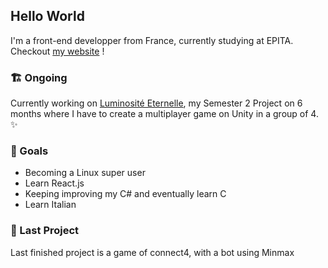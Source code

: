 ## Hello World

I'm a front-end developper from France, currently studying at EPITA.
Checkout [my website](https://matthieuporte.github.io) !

### 🏗️ Ongoing 

Currently working on [Luminosité Eternelle](https://github.com/Taliayaya/Luminosite-Eternelle), my Semester 2 Project on 6 months where I have to create a multiplayer game on Unity in a group of 4. ✨

### 🎯 Goals

- Becoming a Linux super user
- Learn React.js
- Keeping improving my C# and eventually learn C
- Learn Italian

### 📌 Last Project

Last finished project is a game of connect4, with a bot using Minmax


<!--
**matthieuporte/matthieuporte** is a ✨ _special_ ✨ repository because its `README.md` (this file) appears on your GitHub profile.

Here are some ideas to get you started:

- 🔭 I’m currently working on ...
- 🌱 I’m currently learning ...
- 👯 I’m looking to collaborate on ...
- 🤔 I’m looking for help with ...
- 💬 Ask me about ...
- 📫 How to reach me: ...
- 😄 Pronouns: ...
- ⚡ Fun fact: ...
-->

